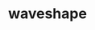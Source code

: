 ---
title: waveshape
permalink: /docs/StandardLibrary#waveshape
parent: Standard Library
has_children: false
nav_order: 27
---